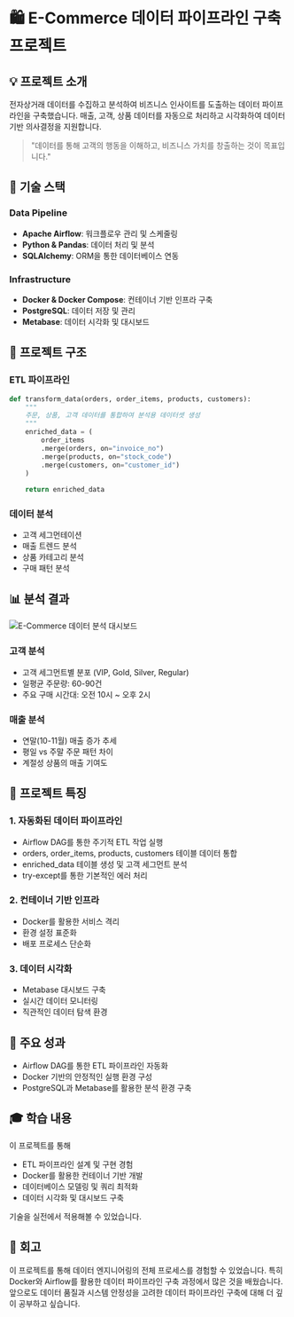 # 🛍 E-Commerce 데이터 파이프라인 구축 프로젝트

## 💡 프로젝트 소개

전자상거래 데이터를 수집하고 분석하여 비즈니스 인사이트를 도출하는 데이터 파이프라인을 구축했습니다.
매출, 고객, 상품 데이터를 자동으로 처리하고 시각화하여 데이터 기반 의사결정을 지원합니다.

> "데이터를 통해 고객의 행동을 이해하고, 비즈니스 가치를 창출하는 것이 목표입니다."

## 🔧 기술 스택

### Data Pipeline
- **Apache Airflow**: 워크플로우 관리 및 스케줄링
- **Python & Pandas**: 데이터 처리 및 분석
- **SQLAlchemy**: ORM을 통한 데이터베이스 연동

### Infrastructure
- **Docker & Docker Compose**: 컨테이너 기반 인프라 구축
- **PostgreSQL**: 데이터 저장 및 관리
- **Metabase**: 데이터 시각화 및 대시보드

## 🎯 프로젝트 구조

### ETL 파이프라인
```python
def transform_data(orders, order_items, products, customers):
    """
    주문, 상품, 고객 데이터를 통합하여 분석용 데이터셋 생성
    """
    enriched_data = (
        order_items
        .merge(orders, on="invoice_no")
        .merge(products, on="stock_code")
        .merge(customers, on="customer_id")
    )
    
    return enriched_data
```

### 데이터 분석
- 고객 세그먼테이션
- 매출 트렌드 분석
- 상품 카테고리 분석
- 구매 패턴 분석

## 📊 분석 결과

![E-Commerce 데이터 분석 대시보드](https://github.com/user-attachments/assets/b43a4aa5-14b0-4ff6-99f8-bf9d5986ca2d)

### 고객 분석
- 고객 세그먼트별 분포 (VIP, Gold, Silver, Regular)
- 일평균 주문량: 60-90건
- 주요 구매 시간대: 오전 10시 ~ 오후 2시

### 매출 분석
- 연말(10-11월) 매출 증가 추세
- 평일 vs 주말 주문 패턴 차이
- 계절성 상품의 매출 기여도

## 🌟 프로젝트 특징

### 1. 자동화된 데이터 파이프라인
- Airflow DAG를 통한 주기적 ETL 작업 실행
- orders, order_items, products, customers 테이블 데이터 통합
- enriched_data 테이블 생성 및 고객 세그먼트 분석
- try-except를 통한 기본적인 에러 처리

### 2. 컨테이너 기반 인프라
- Docker를 활용한 서비스 격리
- 환경 설정 표준화
- 배포 프로세스 단순화

### 3. 데이터 시각화
- Metabase 대시보드 구축
- 실시간 데이터 모니터링
- 직관적인 데이터 탐색 환경

## 🚀 주요 성과

- Airflow DAG를 통한 ETL 파이프라인 자동화
- Docker 기반의 안정적인 실행 환경 구성
- PostgreSQL과 Metabase를 활용한 분석 환경 구축

## 🎓 학습 내용

이 프로젝트를 통해
- ETL 파이프라인 설계 및 구현 경험
- Docker를 활용한 컨테이너 기반 개발
- 데이터베이스 모델링 및 쿼리 최적화
- 데이터 시각화 및 대시보드 구축

기술을 실전에서 적용해볼 수 있었습니다.

## 📝 회고

이 프로젝트를 통해 데이터 엔지니어링의 전체 프로세스를 경험할 수 있었습니다. 특히 Docker와 Airflow를 활용한 데이터 파이프라인 구축 과정에서 많은 것을 배웠습니다. 앞으로도 데이터 품질과 시스템 안정성을 고려한 데이터 파이프라인 구축에 대해 더 깊이 공부하고 싶습니다.